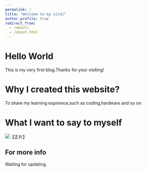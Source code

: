 ```yaml
---
permalink: /
title: "Welcome to my site🎇"
author_profile: true
redirect_from: 
  - /about/
  - /about.html
---
```

Hello World
======
This is my very first blog.Thanks for your visiting!

Why I created this website?
======
To share my learning expirence,such as coding,hardware and so on.

What I want to say to myself
======
![【正片】](https://github.com/user-attachments/assets/e56a5cb4-079f-42c3-a45c-440150197395)


For more info
------
Waiting for updating.




